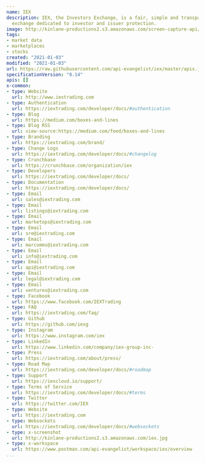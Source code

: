 ```yaml
---
name: IEX
description: IEX, the Investors Exchange, is a fair, simple and transparent stock
  exchange dedicated to investor and issuer protection.
image: http://kinlane-productions2.s3.amazonaws.com/screen-capture-api/28093-iex.jpg
tags:
- market data
- marketplaces
- stocks
created: "2021-01-03"
modified: "2021-01-03"
url: https://raw.githubusercontent.com/api-evangelist/iex/master/apis.json
specificationVersion: "0.14"
apis: []
x-common:
- type: Website
  url: http://www.iextrading.com
- type: Authentication
  url: https://iextrading.com/developer/docs/#authentication
- type: Blog
  url: https://medium.com/boxes-and-lines
- type: Blog RSS
  url: view-source:https://medium.com/feed/boxes-and-lines
- type: Branding
  url: https://iextrading.com/brand/
- type: Change Logs
  url: https://iextrading.com/developer/docs/#changelog
- type: Crunchbase
  url: https://crunchbase.com/organization/iex
- type: Developers
  url: https://iextrading.com/developer/docs/
- type: Documentation
  url: https://iextrading.com/developer/docs/
- type: Email
  url: sales@iextrading.com
- type: Email
  url: listings@iextrading.com
- type: Email
  url: marketops@iextrading.com
- type: Email
  url: sre@iextrading.com
- type: Email
  url: marcomms@iextrading.com
- type: Email
  url: info@iextrading.com
- type: Email
  url: api@iextrading.com
- type: Email
  url: legal@iextrading.com
- type: Email
  url: ventures@iextrading.com
- type: Facebook
  url: https://www.facebook.com/IEXTrading
- type: FAQ
  url: https://iextrading.com/faq/
- type: Github
  url: https://github.com/iexg
- type: Instagram
  url: https://www.instagram.com/iex
- type: LinkedIn
  url: https://www.linkedin.com/company/iex-group-inc-
- type: Press
  url: https://iextrading.com/about/press/
- type: Road Map
  url: https://iextrading.com/developer/docs/#roadmap
- type: Support
  url: https://iexcloud.io/support/
- type: Terms of Service
  url: https://iextrading.com/developer/docs/#terms
- type: Twitter
  url: https://twitter.com/IEX
- type: Website
  url: https://iextrading.com
- type: Websockets
  url: https://iextrading.com/developer/docs/#websockets
- type: x-screenshot
  url: http://kinlane-productions2.s3.amazonaws.com/iex.jpg
- type: x-workspace
  url: https://www.postman.com/api-evangelist/workspace/iex/overview
...
```

